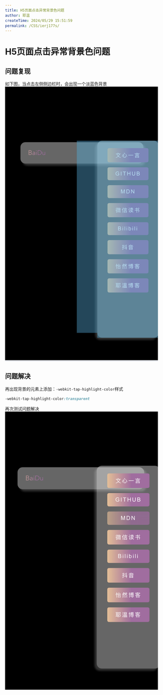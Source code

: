 ```yaml
---
title: H5页面点击异常背景色问题
author: 耶温
createTime: 2024/05/29 15:51:59
permalink: /CSS/ierj177s/
---
```

# H5页面点击异常背景色问题


## 问题复现

如下图，当点击左侧侧边栏时，会出现一个淡蓝色背景
![alt text](images/image-4.png)

## 问题解决
再出现背景的元素上添加：`-webkit-tap-highlight-color`样式

```css
-webkit-tap-highlight-color:transparent
```
再次测试问题解决
![alt text](images/image-5.png)